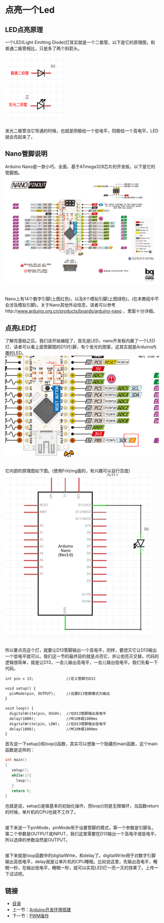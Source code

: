 # 点亮一个Led
## LED点亮原理
一个LED(Light Emitting Diode)灯其实就是一个二极管，以下是它的原理图，和普通二极管相比，只是多了两个斜箭头。<br>
![](./imgs/1.2/1.2-1.png)<br><br>

发光二极管当它导通的时候，也就是阴极给一个低电平，阳极给一个高电平，LED就会亮起来了。

## Nano管脚说明
Arduino Nano是一款小巧、全面、基于ATmega328芯片的开发板，以下是它的管脚图。<br>
![](./imgs/1.2/1.2-2.png)<br><br>

Nano上有14个数字引脚(上图红色)，以及8个模拟引脚(上图绿色)。(在本教程中不会涉及模拟引脚)。关于Nano其他外设信息，读者可以参考http://www.arduino.org.cn/products/boards/arduino-nano ，里面十分详细。

## 点亮LED灯
了解完基础之后，我们该开始编程了，首先是LED，nano开发板内置了一个LED灯，读者可以看上面管脚图的D13引脚，有个发光的图案，这其实就是Arduino内置的LED。<br>
![](./imgs/1.2/1.2-3.png)<br><br>

它内部的原理图如下图。(使用Fritzing画的，有兴趣可以自行百度)<br>
![](./imgs/1.2/1.2-4.png)<br><br>

所以要点亮这个灯，就要让D13管脚输出一个高电平，同样，要熄灭它让D13输出一个低电平就可以。我们这一节的最终目的就是点亮它，并让他亮灭交替。代码的逻辑很简单，就是让D13，一会儿输出高电平，一会儿输出低电平。我们先看一下代码。
``` arduino
int pin = 13;               //定义管脚为D13

void setup() {
  pinMode(pin, OUTPUT);     //设置D13管脚模式为输出
}

void loop() {
  digitalWrite(pin, HIGH);  //在D13管脚输出高电平
  delay(1000);              //MCU休眠1000ms
  digitalWrite(pin, LOW);   //在D13管脚输出低电平
  delay(1000);              //MCU休眠1000ms
}
```
首先说一下setup()和loop()函数，其实可以想象一个隐藏的main函数，这个main函数是这样的：
``` c
int main()
{
   setup();
   while(1){
     loop();
   }
   return 0;
}
```
也就是说，setup()是做基本的初始化操作，而loop()则是无限循环，当函数return的时候，单片机的CPU也就不工作了。<br><br>

接下来说一下pinMode，pinMode用于设置管脚的模式，第一个参数是引脚名，第二个参数是OUTPUT或INPUT，我们这里需要在D13输出一个高电平或低电平，所以选择的参数自然是OUTPUT。<br><br>

接下来就是loop函数中的digitalWrite，和delay了。digitalWrite用于对数字引脚输出高低电平，delay就是让单片机的CPU睡眠。比如说这里，先输出高电平，睡眠一秒，在输出低电平，睡眠一秒，就可以实现LED灯一亮一灭的效果了。上传一下试试吧。

## 链接
- [目录](directory.md)  
- 上一节：[Arduino开发环境搭建](1.1.md)  
- 下一节：[PWM操作](1.3.md)
